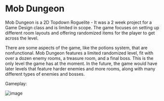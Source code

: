 # Mob Dungeon
Mob Dungeon is a 2D Topdown Roguelite - It was a 2 week project for a Game Design class and is limited in scope. The game focuses on setting up different room layouts and offering randomized items for the player to get across the level.

There are some aspects of the game, like the potions system, that are nonfunctional. Mob Dungeon features a limited randomized level, fit with over a dozen enemy rooms, a treasure room, and a final boss. This is the only level the game has at the moment. In the future, the game would have later levels that feature harder enemies and more rooms, along with many different types of enemies and bosses.

Gameplay:

![image](https://user-images.githubusercontent.com/31970303/201266795-61cbdaa9-42b9-4374-b4ca-65eb45624367.png)
